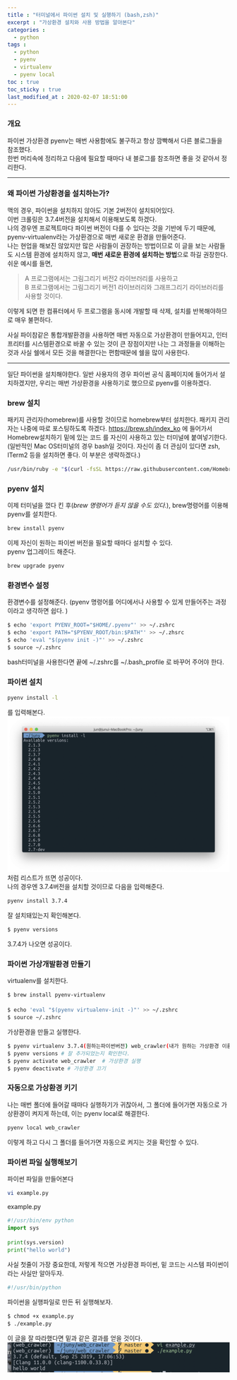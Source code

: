 ```yaml
---
title : "터미널에서 파이썬 설치 및 실행하기 (bash,zsh)"
excerpt : "가상환경 설치와 사용 방법을 알아본다"
categories : 
  - python
tags :
  - python
  - pyenv
  - virtualenv
  - pyenv local
toc : true
toc_sticky : true
last_modified_at : 2020-02-07 18:51:00
---
```


### 개요
파이썬 가상환경 pyenv는 매번 사용함에도 불구하고 항상 깜빡해서 다른 블로그들을 참조했다.  
한번 머리속에 정리하고 다음에 필요할 때마다 내 블로그를 참조하면 좋을 것 같아서 정리한다.  

---
### 왜 파이썬 가상환경을 설치하는가?
맥의 경우, 파이썬을 설치하지 않아도 기본 2버전이 설치되어있다.  
이번 크롤링은 3.7.4버전을 설치해서 이용해보도록 하겠다.  
나의 경우엔 프로젝트마다 파이썬 버전이 다를 수 있다는 것을 기반에 두기 때문에, pyenv-virtualenv라는 가상환경으로 매번 새로운 환경을 만들어준다.  
나는 현업을 해보진 않았지만 많은 사람들이 권장하는 방법이므로 이 글을 보는 사람들도 시스템 환경에 설치하지 않고, **매번 새로운 환경에 설치하는 방법**으로 하길 권장한다.  
쉬운 예시를 들면, 
>A 프로그램에서는 그림그리기 버전2 라이브러리를 사용하고  
>B 프로그램에서는 그림그리기 버전1 라이브러리와 그래프그리기 라이브러리를 사용할 것이다.  

이렇게 되면 한 컴퓨터에서 두 프로그램을 동시에 개발할 때 삭제, 설치를 반복해야하므로 매우 불편하다.  

사실 파이참같은 통합개발환경을 사용하면 매번 자동으로 가상환경이 만들어지고, 인터프리터를 시스템환경으로 바꿀 수 있는 것이 큰 장점이지만 나는 그 과정들을 이해하는 것과 사실 쉘에서 모든 것을 해결한다는 편함때문에 쉘을 많이 사용한다.  

---
일단 파이썬을 설치해야한다. 일반 사용자의 경우 파이썬 공식 홈페이지에 들어가서 설치하겠지만, 우리는 매번 가상환경을 사용하기로 했으므로 pyenv를 이용하겠다. 
### brew 설치 
패키지 관리자(homebrew)를 사용할 것이므로 homebrew부터 설치한다. 패키지 관리자는 나중에 따로 포스팅하도록 하겠다.
<https://brew.sh/index_ko> 에 들어가서 Homebrew설치하기 밑에 있는 코드
를 자신이 사용하고 있는 터미널에 붙여넣기한다.
(일반적인 Mac OS터미널의 경우 bash일 것이다. 자신이 좀 더 관심이 있다면 zsh, ITerm2 등을 설치하면 좋다. 이 부분은 생략하겠다.)  


```bash
/usr/bin/ruby -e "$(curl -fsSL https://raw.githubusercontent.com/Homebrew/install/master/install)"
```

### pyenv 설치
이제 터미널을 껐다 킨 후(_brew 명령어가 듣지 않을 수도 있다._), brew명령어를 이용해 pyenv를 설치한다.  

```bash
brew install pyenv
```  

이제 자신이 원하는 파이썬 버전을 필요할 때마다 설치할 수 있다.  
pyenv 업그레이드 해준다.  

```bash
brew upgrade pyenv
```   

### 환경변수 설정
환경변수를 설정해준다. (pyenv 명령어를 어디에서나 사용할 수 있게 만들어주는 과정이라고 생각하면 쉽다. )  

```bash
$ echo 'export PYENV_ROOT="$HOME/.pyenv"' >> ~/.zshrc
$ echo 'export PATH="$PYENV_ROOT/bin:$PATH"' >> ~/.zhsrc
$ echo 'eval "$(pyenv init -)"' >> ~/.zshrc
$ source ~/.zshrc
```  

bash터미널을 사용한다면 끝에 ~/.zshrc를 ~/.bash\_profile 로 바꾸어 주어야 한다.


### 파이썬 설치

```bash
pyenv install -l
```
를 입력해본다.
![사진1](/assets/img/pyenv1.png)
처럼 리스트가 뜨면 성공이다.  
나의 경우엔 3.7.4버전을 설치할 것이므로 다음을 입력해준다.  

```bash
pyenv install 3.7.4
```  
 
잘 설치돼있는지 확인해본다.  

```bash
$ pyenv versions
```

3.7.4가 나오면 성공이다.  

### 파이썬 가상개발환경 만들기

virtualenv를 설치한다.  

```bash
$ brew install pyenv-virtualenv

$ echo 'eval "$(pyenv virtualenv-init -)"' >> ~/.zshrc
$ source ~/.zshrc
```

가상환경을 만들고 실행한다.  

```bash
$ pyenv virtualenv 3.7.4(원하는파이썬버전) web_crawler(내가 원하는 가상환경 이름)
$ pyenv versions # 잘 추가되었는지 확인한다.
$ pyenv activate web_crawler  # 가상환경 실행
$ pyenv deactivate # 가상환경 끄기
```

### 자동으로 가상환경 키기

나는 매번 폴더에 들어갈 때마다 실행하기가 귀찮아서, 그 폴더에 들어가면 자동으로 가상환경이 켜지게 하는데, 이는 pyenv local로 해결한다.  

```bash
pyenv local web_crawler
```

이렇게 하고 다시 그 폴더를 들어가면 자동으로 켜지는 것을 확인할 수 있다.  

### 파이썬 파일 실행해보기

파이썬 파일을 만들어본다

```bash
vi example.py
```

example.py

```python
#!/usr/bin/env python
import sys

print(sys.version)
print("hello world")

```

사실 첫줄이 가장 중요한데, 저렇게 적으면 가상환경 파이썬,
밑 코드는 시스템 파이썬이라는 사실만 알아두자. 

```python
#!/usr/bin/python
```


파이썬을 실행파일로 만든 뒤 실행해보자.

```bash
$ chmod +x example.py
$ ./example.py
```

이 글을 잘 따라했다면 밑과 같은 결과를 얻을 것이다.
![이미지](/assets/img/pyenv2.png)
  

<!--
### 웹에서 정보 가져오기
> [!IMPORTANT]  
>내 컴퓨터 환경 : Mac OS, Unix, zsh  
>Reference : [나만의 웹 크롤러 만들기]("https://beomi.github.io/gb-crawling/")  

크롤링을 하게 된 이유
최근에 자동화에 대한 관심이 생겨서.
크롤링은 인터넷 상에 있는 자료들을 가져와 프로그래밍 혹은 데이터 분석하기가 가능한 형태로 가공하는 작업이다.  
나는 두가지 다 관심이 있는데 먼저 해보려고 하는 것은 프로그래밍이다.  
[나만의 웹 크롤러 만들기]("https://beomi.github.io/gb-crawling/")를 참고하여 간단한 웹 크롤러 작업 환경을 구성해보겠다.  
Mac Os, 그중 zsh(bash)환경으로 많은 부분을 해결하고 싶은 초보 개발자에게 많은 도움이 될 것 같다.
-->
